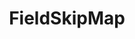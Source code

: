 ---
optionsClassName: FieldSkipMapOptions
optionsClassFullName: MigrationTools.Tools.FieldSkipMapOptions
configurationSamples:
- name: defaults
  order: 2
  description: 
  code: >-
    {
      "MigrationTools": {
        "Version": "16.0",
        "CommonTools": {
          "FieldMappingTool": {
            "FieldMaps": [
              {
                "FieldMapType": "FieldSkipMap",
                "ApplyTo": [
                  "*"
                ]
              }
            ]
          }
        }
      }
    }
  sampleFor: MigrationTools.Tools.FieldSkipMapOptions
- name: sample
  order: 1
  description: 
  code: There is no sample, but you can check the classic below for a general feel.
  sampleFor: MigrationTools.Tools.FieldSkipMapOptions
- name: classic
  order: 3
  description: 
  code: >-
    {
      "$type": "FieldSkipMapOptions",
      "targetField": null,
      "ApplyTo": [
        "*"
      ]
    }
  sampleFor: MigrationTools.Tools.FieldSkipMapOptions
description: Skips field mapping for a specific target field, effectively leaving the field unchanged during migration.
className: FieldSkipMap
typeName: FieldMaps
architecture: 
options:
- parameterName: ApplyTo
  type: List
  description: missing XML code comments
  defaultValue: missing XML code comments
- parameterName: targetField
  type: String
  description: Gets or sets the name of the target field that should be skipped during migration, resetting it to its original value.
  defaultValue: missing XML code comments
status: missing XML code comments
processingTarget: missing XML code comments
classFile: src/MigrationTools.Clients.TfsObjectModel/Tools/FieldMappingTool/FieldMaps/FieldSkipMap.cs
optionsClassFile: src/MigrationTools/Tools/FieldMappingTool/FieldMaps/FieldSkipMapOptions.cs

redirectFrom:
- /Reference/FieldMaps/FieldSkipMapOptions/
layout: reference
toc: true
permalink: /Reference/FieldMaps/FieldSkipMap/
title: FieldSkipMap
categories:
- FieldMaps
- 
topics:
- topic: notes
  path: /docs/Reference/FieldMaps/FieldSkipMap-notes.md
  exists: false
  markdown: ''
- topic: introduction
  path: /docs/Reference/FieldMaps/FieldSkipMap-introduction.md
  exists: false
  markdown: ''

---